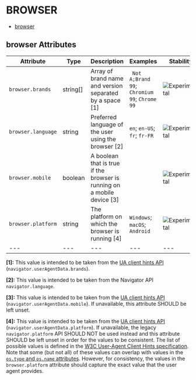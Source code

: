
<!--- Hugo front matter used to generate the website version of this page:
--->

# BROWSER

- [browser](#browser)


## browser Attributes

| Attribute  | Type | Description  | Examples  | Stability |
|---|---|---|---|---|
| `browser.brands` | string[] | Array of brand name and version separated by a space [1] | ` Not A;Brand 99`; `Chromium 99`; `Chrome 99` | ![Experimental](https://img.shields.io/badge/-experimental-blue) |
| `browser.language` | string | Preferred language of the user using the browser [2] | `en`; `en-US`; `fr`; `fr-FR` | ![Experimental](https://img.shields.io/badge/-experimental-blue) |
| `browser.mobile` | boolean | A boolean that is true if the browser is running on a mobile device [3] |  | ![Experimental](https://img.shields.io/badge/-experimental-blue) |
| `browser.platform` | string | The platform on which the browser is running [4] | `Windows`; `macOS`; `Android` | ![Experimental](https://img.shields.io/badge/-experimental-blue) |
|---|---|---|---|---|

**[1]:** This value is intended to be taken from the [UA client hints API](https://wicg.github.io/ua-client-hints/#interface) (`navigator.userAgentData.brands`).

**[2]:** This value is intended to be taken from the Navigator API `navigator.language`.

**[3]:** This value is intended to be taken from the [UA client hints API](https://wicg.github.io/ua-client-hints/#interface) (`navigator.userAgentData.mobile`). If unavailable, this attribute SHOULD be left unset.

**[4]:** This value is intended to be taken from the [UA client hints API](https://wicg.github.io/ua-client-hints/#interface) (`navigator.userAgentData.platform`). If unavailable, the legacy `navigator.platform` API SHOULD NOT be used instead and this attribute SHOULD be left unset in order for the values to be consistent.
The list of possible values is defined in the [W3C User-Agent Client Hints specification](https://wicg.github.io/ua-client-hints/#sec-ch-ua-platform). Note that some (but not all) of these values can overlap with values in the [`os.type` and `os.name` attributes](./os.md). However, for consistency, the values in the `browser.platform` attribute should capture the exact value that the user agent provides.


